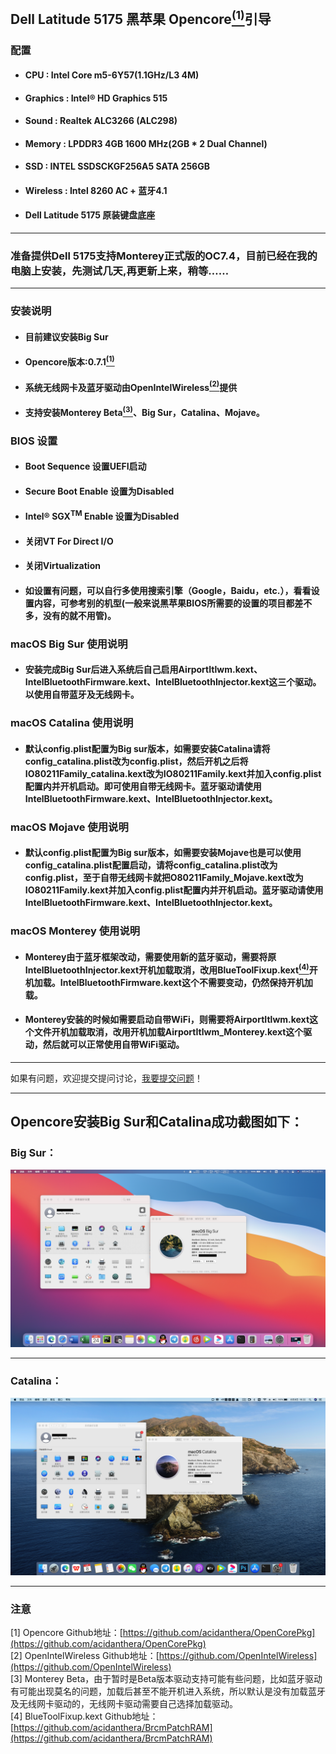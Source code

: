## Dell Latitude 5175 黑苹果 Opencore[<sup>(1)</sup>](#zhuyi)引导

### 配置
- #### CPU : Intel Core m5-6Y57(1.1GHz/L3 4M)
- #### Graphics : Intel® HD Graphics 515 
- #### Sound : Realtek ALC3266 (ALC298)
- #### Memory : LPDDR3 4GB 1600 MHz(2GB * 2 Dual Channel)
- #### SSD : INTEL SSDSCKGF256A5 SATA 256GB 
- #### Wireless : Intel 8260 AC + 蓝牙4.1
- #### Dell Latitude 5175 原装键盘底座
***
### 准备提供Dell 5175支持Monterey正式版的OC7.4，目前已经在我的电脑上安装，先测试几天,再更新上来，稍等……
***
### 安装说明
- #### 目前建议安装Big Sur
- #### Opencore版本:0.7.1[<sup>(1)</sup>](#zhuyi)
- #### 系统无线网卡及蓝牙驱动由OpenIntelWireless[<sup>(2)</sup>](#zhuyi)提供
- #### 支持安装Monterey Beta[<sup>(3)</sup>](#zhuyi)、Big Sur，Catalina、Mojave。
### BIOS 设置
- #### Boot Sequence 设置UEFI启动
- #### Secure Boot Enable 设置为Disabled
- #### Intel® SGX<sup>TM</sup> Enable 设置为Disabled
- #### 关闭VT For Direct I/O
- #### 关闭Virtualization
- #### 如设置有问题，可以自行多使用搜索引擎（Google，Baidu，etc.），看看设置内容，可参考别的机型(一般来说黑苹果BIOS所需要的设置的项目都差不多，没有的就不用管)。
### macOS Big Sur 使用说明
- #### 安装完成Big Sur后进入系统后自己启用AirportItlwm.kext、IntelBluetoothFirmware.kext、IntelBluetoothInjector.kext这三个驱动。以使用自带蓝牙及无线网卡。
### macOS Catalina 使用说明
- #### 默认config.plist配置为Big sur版本，如需要安装Catalina请将config_catalina.plist改为config.plist，然后开机之后将IO80211Family_catalina.kext改为IO80211Family.kext并加入config.plist配置内并开机启动。即可使用自带无线网卡。蓝牙驱动请使用IntelBluetoothFirmware.kext、IntelBluetoothInjector.kext。
### macOS Mojave 使用说明
- #### 默认config.plist配置为Big sur版本，如需要安装Mojave也是可以使用config_catalina.plist配置启动，请将config_catalina.plist改为config.plist，至于自带无线网卡就把O80211Family_Mojave.kext改为IO80211Family.kext并加入config.plist配置内并开机启动。蓝牙驱动请使用IntelBluetoothFirmware.kext、IntelBluetoothInjector.kext。
### macOS Monterey 使用说明
- #### Monterey由于蓝牙框架改动，需要使用新的蓝牙驱动，需要将原IntelBluetoothInjector.kext开机加载取消，改用BlueToolFixup.kext[<sup>(4)</sup>](#zhuyi)开机加载。IntelBluetoothFirmware.kext这个不需要变动，仍然保持开机加载。
- #### Monterey安装的时候如需要启动自带WiFi，则需要将AirportItlwm.kext这个文件开机加载取消，改用开机加载AirportItlwm_Monterey.kext这个驱动，然后就可以正常使用自带WiFi驱动。
***
如果有问题，欢迎提交提问讨论，[我要提交问题](https://github.com/Shaw-fung/dell-5175-efi-opencore-oc/issues/new)！
***
## Opencore安装Big Sur和Catalina成功截图如下：
### Big Sur：
![avatar](https://github.com/Shaw-fung/dell-5175-efi-opencore-oc/blob/main/Big%20Sur.png?raw=true)
***
### Catalina：
![avatar](https://github.com/Shaw-fung/dell-5175-efi-opencore-oc/blob/main/Catalina.png?raw=true)

***
<div id="zhuyi"></div>

### 注意
[1] Opencore Github地址：[https://github.com/acidanthera/OpenCorePkg](https://github.com/acidanthera/OpenCorePkg)  
[2] OpenIntelWireless Github地址：[https://github.com/OpenIntelWireless](https://github.com/OpenIntelWireless)  
[3] Monterey Beta，由于暂时是Beta版本驱动支持可能有些问题，比如蓝牙驱动有可能出现莫名的问题，加载后甚至不能开机进入系统，所以默认是没有加载蓝牙及无线网卡驱动的，无线网卡驱动需要自己选择加载驱动。  
[4] BlueToolFixup.kext Github地址：[https://github.com/acidanthera/BrcmPatchRAM](https://github.com/acidanthera/BrcmPatchRAM)  
